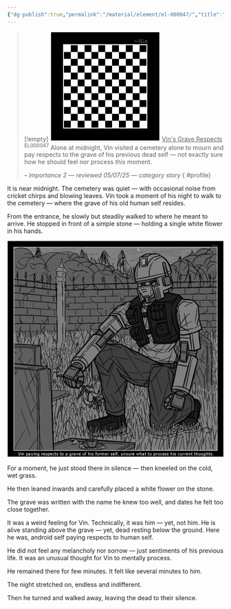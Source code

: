 ```yaml
---
{"dg-publish":true,"permalink":"/material/element/el-000047/","title":"Vin's Grave Respects","tags":["-element"]}
---
```


>[!empty]
> ![RESOURCE/ASSET/OTHER/PlaceholderIcon.png|icon](/img/user/RESOURCE/ASSET/OTHER/PlaceholderIcon.png) <u class="title">Vin's Grave Respects</u> <sup class="title">EL000047</sup> <b class="title"> </b>
> Alone at midnight, Vin visited a cemetery alone to mourn and pay respects to the grave of his previous dead self — not exactly sure how he should feel nor process this moment.
> 
> <b>\-</b>
> <i class="small">importance 2 — reviewed 05/07/25 — category story</i>
{ #profile}


It is near midnight. The cemetery was quiet — with occasional noise from cricket chirps and blowing leaves. Vin took a moment of his night to walk to the cemetery — where the grave of his old human self resides.

From the entrance, he slowly but steadily walked to where he meant to arrive. He stopped in front of a simple stone — holding a single white flower in his hands.

![PICTURE_Vin-mourning-former-self_THUMBNAIL_cg003-dt2501-scVin.png|thumbnail](/img/user/RESOURCE/ASSET/ARTWORK/PICTURE_Vin-mourning-former-self_THUMBNAIL_cg003-dt2501-scVin.png)

For a moment, he just stood there in silence — then kneeled on the cold, wet grass.

He then leaned inwards and carefully placed a white flower on the stone.

The grave was written with the name he knew too well, and dates he felt too close together.

It was a weird feeling for Vin. Technically, it was him — yet, not him. He is alive standing above the grave — yet, dead resting below the ground. Here he was, android self paying respects to human self.

He did not feel any melancholy nor sorrow — just sentiments of his previous life. It was an unusual thought for Vin to mentally process.

He remained there for few minutes. It felt like several minutes to him.

The night stretched on, endless and indifferent.

Then he turned and walked away, leaving the dead to their silence.

